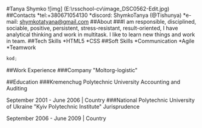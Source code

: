 #Tanya Shymko
![img] (E:\rsschool-cv\image_DSC0562-Edit.jpg)
##Contacts
*tel:+380671054130
*discord: ShymkoTanya (@Tishunya)
\*e-mail: shymkotatyana@gmail.com
##About
###I am responsible, disciplined, sociable, positive, persistent, stress-resistant, result-oriented, I have analytical thinking and work in multitask. I like to learn new things and work in team.
##Tech Skills
\*HTML5
\*CSS
##Soft Skills
\*Communication
\*Agile
\*Teamwork

```javascript
kod;
```

##Work Experience
###Company "Moltorg-logistic"

##Education
###Kremenchug Polytechnic University
Accounting and Auditing

September 2001 - June 2006 | Country
###National Polytechnic University of Ukraine "Kyiv Polytechnic Institute"
Jurisprudence

September 2006 - June 2009 | Country
